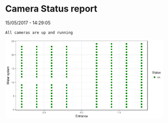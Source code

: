 Camera Status report
================
15/05/2017 - 14:29:05

    All cameras are up and running

![](camreport_files/figure-markdown_github/unnamed-chunk-2-1.png)
